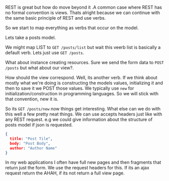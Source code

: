 REST is great but how do move beyond it .A common case where REST has no formal convention is views. Thats alright because we
can continue with the same basic principle of REST and use verbs.      

So we start to map everything as verbs that occur on the model.

Lets take a posts model.

We might map LIST to `GET /posts/list` but wait this veerb list is basically a default verb. 
Lets just use `GET /posts`.

What about instance creating resources. Sure we send the form data to `POST /posts` but what about our view?.

How should the view correspond. Well, its another verb. If we think about mostly what we're doing is constructing the models
values, initializing it and then to save it we POST those values. We typically use `new` for initialization/construction in
programming languages. So we will stick with that convention, new it is.   

So its `GET /posts/new` now things get interesting. What else can we do with this well a few pretty neat things. We can use
accepts headers just like with any REST request. e.g we could give information about the structure of posts model if json is requested.

```json
{
  title: "Post Tile",
  body: "Post Body",
  author: "Author Name"
}
````

In my web applications I often have full new pages and then fragments that
return just the form. We use the request headers for this. If its an ajax request return the AHAH, if its not return a full
view page.  